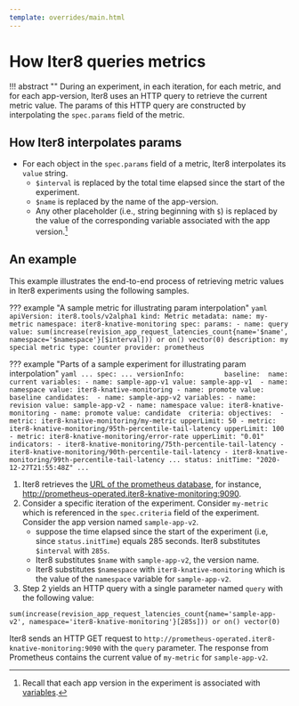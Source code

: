 ```yaml
---
template: overrides/main.html
---
```


# How Iter8 queries metrics

!!! abstract ""
    During an experiment, in each iteration, for each metric, and for each app-version, Iter8 uses an HTTP query to retrieve the current metric value. The params of this HTTP query are constructed by interpolating the `spec.params` field of the metric. 

## How Iter8 interpolates params

* For each object in the `spec.params` field of a metric, Iter8 interpolates its `value` string.
    - `$interval` is replaced by the total time elapsed since the start of the experiment.
    - `$name` is replaced by the name of the app-version.
    - Any other placeholder (i.e., string beginning with `$`) is replaced by the value of the corresponding variable associated with the app version.[^1]

## An example

This example illustrates the end-to-end process of retrieving metric values in Iter8 experiments using the following samples.

??? example "A sample metric for illustrating param interpolation"
    ```yaml
    apiVersion: iter8.tools/v2alpha1
    kind: Metric
    metadata:
      name: my-metric
      namespace: iter8-knative-monitoring
    spec:
      params:
      - name: query
        value: sum(increase(revision_app_request_latencies_count{name='$name', namespace='$namespace'}[$interval])) or on() vector(0)
      description: my special metric
      type: counter
      provider: prometheus
    ```

??? example "Parts of a sample experiment for illustrating param interpolation"
    ```yaml
    ...
    spec:
      ...
      versionInfo:         
        baseline: 
          name: current
          variables:
          - name: sample-app-v1
            value: sample-app-v1 
          - name: namespace
            value: iter8-knative-monitoring
          - name: promote
            value: baseline
        candidates: 
        - name: sample-app-v2
          variables:
          - name: revision
            value: sample-app-v2
          - name: namespace
            value: iter8-knative-monitoring
          - name: promote
            value: candidate 
      criteria:
        objectives: 
        - metric: iter8-knative-monitoring/my-metric
          upperLimit: 50
        - metric: iter8-knative-monitoring/95th-percentile-tail-latency
          upperLimit: 100
        - metric: iter8-knative-monitoring/error-rate
          upperLimit: "0.01"
        indicators:
        - iter8-knative-monitoring/75th-percentile-tail-latency
        - iter8-knative-monitoring/90th-percentile-tail-latency
        - iter8-knative-monitoring/99th-percentile-tail-latency
      ...
    status:
      initTime: "2020-12-27T21:55:48Z"
      ...
    ```

1. Iter8 retrieves the [URL of the prometheus database](/getting-started/install/prometheus-url), for instance, http://prometheus-operated.iter8-knative-monitoring:9090.
2. Consider a specific iteration of the experiment. Consider `my-metric` which is referenced in the `spec.criteria` field of the experiment. Consider the app version named `sample-app-v2`.
    - suppose the time elapsed since the start of the experiment (i.e, since `status.initTime`) equals 285 seconds. Iter8 substitutes `$interval` with `285s`.
    - Iter8 substitutes `$name` with `sample-app-v2`, the version name.
    - Iter8 substitutes `$namespace` with `iter8-knative-monitoring` which is the value of the `namespace` variable for `sample-app-v2`.
3. Step 2 yields an HTTP query with a single parameter named `query` with the following value:
```
sum(increase(revision_app_request_latencies_count{name='sample-app-v2', namespace='iter8-knative-monitoring'}[285s])) or on() vector(0)
```
Iter8 sends an HTTP GET request to `http://prometheus-operated.iter8-knative-monitoring:9090` with the `query` parameter. The response from Prometheus contains the current value of `my-metric` for `sample-app-v2`. 

[^1]: Recall that each app version in the experiment is associated with [variables](http://localhost:8000/usage/experiment/versioninfo/#variables).